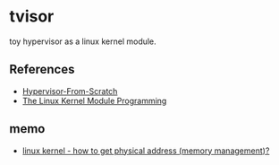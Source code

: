 # tvisor

toy hypervisor as a linux kernel module.

## References

- [Hypervisor-From-Scratch](https://github.com/SinaKarvandi/Hypervisor-From-Scratch/)
- [The Linux Kernel Module Programming](https://sysprog21.github.io/lkmpg/)

## memo

- [linux kernel - how to get physical address (memory management)?](https://stackoverflow.com/questions/41090469/linux-kernel-how-to-get-physical-address-memory-management)